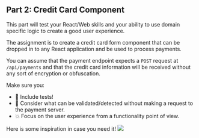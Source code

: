 ## Part 2: Credit Card Component

This part will test your React/Web skills and your ability to use domain specific logic to create a good user experience.

The assignment is to create a credit card form component that can be dropped in to any React application and be used to process payments.

You can assume that the payment endpoint expects a `POST` request at `/api/payments` and that the credit card information will be received without any sort of encryption or obfuscation.

Make sure you:
* 🧪 Include tests!
* 🤔 Consider what can be validated/detected without making a request to the payment server.
* 💥 Focus on the user experience from a functionality point of view.


Here is some inspiration in case you need it!
![](inspiration.gif)
